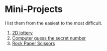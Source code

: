 # Mini-Projects

I list them from the easiest to the most difficult.

1. [2D lottery](2d-lottery.py)
2. [Computer guess the secret number](computer-guess.py)
3. [Rock Paper Scissors](rock-paper-scissors.py)
